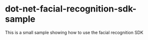 # dot-net-facial-recognition-sdk-sample
This is a small sample showing how to use the facial recognition SDK
